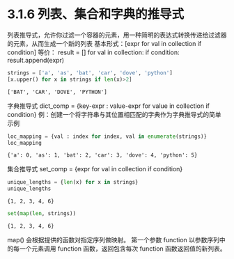 # 3.1.6 列表、集合和字典的推导式

列表推导式，允许你过滤一个容器的元素，用一种简明的表达式转换传递给过滤器的元素，从而生成一个新的列表
基本形式：[expr for val in collection if condition]
等价：
result = []
for val in collection:
    if condition:
        result.append(expr)


```python
strings = ['a', 'as', 'bat', 'car', 'dove', 'python']
[x.upper() for x in strings if len(x)>2]

```




    ['BAT', 'CAR', 'DOVE', 'PYTHON']



字典推导式
dict_comp = {key-expr : value-expr for value in collection if condition}
例：创建一个将字符串与其位置相匹配的字典作为字典推导式的简单示例


```python
loc_mapping = {val : index for index, val in enumerate(strings)}
loc_mapping
```




    {'a': 0, 'as': 1, 'bat': 2, 'car': 3, 'dove': 4, 'python': 5}



集合推导式
set_comp = {expr for val in collection if condition}


```python
unique_lengths = {len(x) for x in strings}
unique_lengths
```




    {1, 2, 3, 4, 6}




```python
set(map(len, strings))
```




    {1, 2, 3, 4, 6}



map() 会根据提供的函数对指定序列做映射。
第一个参数 function 以参数序列中的每一个元素调用 function 函数，返回包含每次 function 函数返回值的新列表。


```python

```
